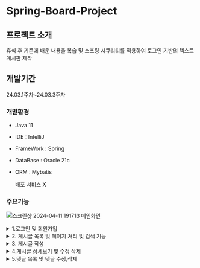 # Spring-Board-Project 

## 프로젝트 소개
휴식 후 기존에 배운 내용을 복습 및 
스프링 시큐리티를 적용하여 로그인 기반의 
텍스트 게시판 제작


## 개발기간 
24.03.1주차~24.03.3주차

### 개발환경

- Java 11
- IDE : IntelliJ
- FrameWork : Spring
- DataBase : Oracle 21c
- ORM : Mybatis

  배포 서비스 X


### 주요기능

![스크린샷 2024-04-11 191713](https://github.com/acbine/JSPBoard/assets/145634613/d1d3d29e-5171-4cef-b493-4141bbfe535a)
메인화면

<details>
  <summary>1.로그인 및 회원가입</summary>
![JSPBoard-Chrome2024-04-1120-21-14online-video-cutter com-ezgif com-video-to-gif-converter](https://github.com/acbine/JSPBoard/assets/145634613/f0bcd8e2-126a-4e9c-9c0e-f79eea3c8026)  
</details>

<details>
  <summary>2. 게시글 목록 및 페이지 처리 및 검색 기능 </summary>
![serarchonline-video-cutter com2-ezgif com-video-to-gif-converter](https://github.com/acbine/JSPBoard/assets/145634613/bed6aec1-0cf1-4947-846d-8c34865dc8e0)
</details>

<details>
  <summary>3. 게시글 작성 </summary>
</details>

<details>

  <summary>4.게시글 상세보기 및 수정 삭제 </summary>
</details>


<details>
  <summary>5.댓글 목록 및 댓글 수정,삭제</summary>
</details>
